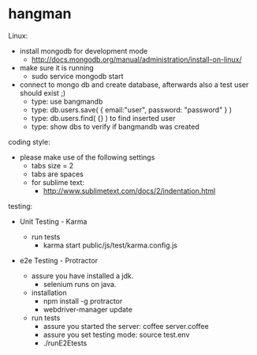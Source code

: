 hangman
=======

Linux: 

* install mongodb for development mode
    * http://docs.mongodb.org/manual/administration/install-on-linux/
* make sure it is running
    * sudo service mongodb start
* connect to mongo db and create database, afterwards also a test user should exist ;)
    * type: use bangmandb
    * type: db.users.save( { email:"user", password: "password" } )
    * type: db.users.find( {} ) to find inserted user
    * type: show dbs to verify if bangmandb was created

coding style: 
* please make use of the following settings 
    * tabs size = 2
    * tabs are spaces
    * for sublime text: 
        * http://www.sublimetext.com/docs/2/indentation.html


testing:

* Unit Testing - Karma
   * run tests
      * karma start public/js/test/karma.config.js

* e2e Testing - Protractor
   * assure you have installed a jdk.
      * selenium runs on java.
   * installation
      * npm install -g protractor
      * webdriver-manager update
   * run tests
      * assure you started the server: coffee server.coffee
      * assure you set testing mode: source test.env
      * ./runE2Etests
